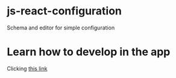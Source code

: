 # js-react-configuration
Schema and editor for simple configuration

# Learn how to develop in the app
Clicking [this link](./doc/configuration.md)